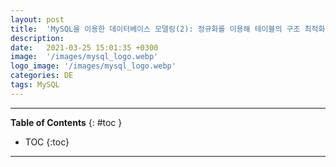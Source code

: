 ```yaml
---
layout: post
title:  'MySQL을 이용한 데이터베이스 모델링(2): 정규화를 이용해 테이블의 구조 최적화하기'
description: 
date:   2021-03-25 15:01:35 +0300
image:  '/images/mysql_logo.webp'
logo_image: '/images/mysql_logo.webp'
categories: DE
tags: MySQL
---
```


---
**Table of Contents**
{: #toc }
*  TOC
{:toc}

---